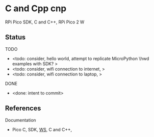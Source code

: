 # C and Cpp cnp

RPi Pico SDK, C and C++, RPi Pico 2 W 

## Status

TODO
* <todo: consider, hello world, attempt to replicate MicroPython \hwd examples with SDK? >
* <todo: consider, wifi connection to internet, >
* <todo: consider, wifi connection to laptop, >

DONE
* <done: intent to commit>

## References

Documentation
* Pico C, SDK, [WS](https://www.raspberrypi.com/documentation/pico-sdk/), C and C++, 